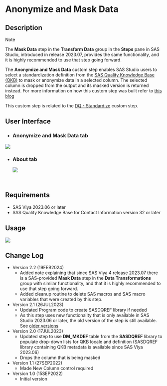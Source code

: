 # Anonymize and Mask Data

## Description

>[!NOTE]
>The **Mask Data** step in the **Transform Data** group in the **Steps** pane in SAS Studio, introduced in release 2023.07, provides the same functionality, and it is highly recommended to use that step going forward.

The **Anonymize and Mask Data** custom step enables SAS Studio users to select a standardization definition from the [SAS Quality Knowledge Base (QKB)](https://support.sas.com/en/software/quality-knowledge-base-support.html#documentation) to mask or anonymize data in a selected column.  The selected column is dropped from the output and its masked version is returned instead.  For more information on how this custom step was built refer to [this blog](https://communities.sas.com/t5/SAS-Communities-Library/SAS-Viya-Using-a-SAS-Quality-Knowledge-QKB-Reference-Table-in-a/ta-p/886106)

This custom step is related to the [DQ - Standardize](https://github.com/sassoftware/sas-studio-custom-steps/tree/main/DQStandardize) custom step.

## User Interface

* ### **Anonymize and Mask Data** tab ###

![](img/Anonymize_and_Mask_Data.png)
 * ### **About** tab ###

   ![](img/Anonymize_and_Mask_Data_About.png)


&nbsp;
## Requirements

* SAS Viya 2023.06 or later
* SAS Quality Knowledge Base for Contact Information version 32 or later

## Usage

![](img/AnonymizeMaskData.gif)

## Change Log

* Version 2.2 (19FEB2024)
    * Added note explaining that since SAS Viya 4 release 2023.07 there is a SAS-provided **Mask Data** step in the **Data Transformations** group
      with similar functionality, and that it is highly recommended to use that step going forward.
    * Added cleanup routine to delete SAS macros and SAS macro variables that were created by this step.
* Version 2.1 (26JUL2023)
    * Updated Program code to create SASDQREF library if needed
    * As this step uses new functionality that is only available in SAS Studio 2023.06 or later, the old version of the step is still available. See [older versions](./extras/)
* Version 2.0 (17JUL2023)
    * Updated step to use **DM_MKDEF** table from the **SASDQREF** library to populate drop-down lists for QKB locale and definition (SASDQREF library containing QKB metadata is available since SAS Viya 2023.06)
    * Drops the column that is being masked
* Version 1.1 (27SEP2022)
    * Made New Column control required
* Version 1.0 (15SEP2022)
    * Initial version
